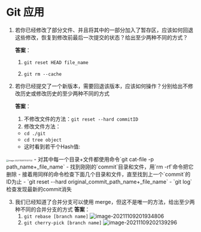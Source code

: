 # Git 应用

1. 若你已经修改了部分文件、并且将其中的一部分加入了暂存区，应该如何回退这些修改，恢复到修改前最后一次提交的状态？给出至少两种不同的方式？

	**答案**：
	1. `git reset HEAD file_name`

	2. `git rm --cache`

2. 若你已经提交了一个新版本，需要回退该版本，应该如何操作？分别给出不修改历史或修改历史的至少两种不同的方式

	**答案**：
	
	1. 不修改文件的方法：`git reset --hard commitID`
	2. 修改文件方法：
	- `cd ./git `
	- `cd tree object`
	- 这时看到若干个Hash值:
<img src="https://typoranote-lht.oss-cn-guangzhou.aliyuncs.com/image/image-20211109175107132.png" alt="image-20211109175107132" style="zoom: 37%;" />
	- 对其中每一个目录+文件都使用命令`git cat-file -p path_name+_file_name`
	- 找到刚刚的`commit`目录和文件，用`rm -rf`命令把它删除
	- 接着用同样的命令检查下面几个目录和文件，直至找到上一个`commit`的ID为止
	- `git reset --hard original_commit_path_name+_file_name`
	- `git log` 检查发现最新的commit消失

3. 我们已经知道了合并分支可以使用 merge，但这不是唯一的方法，给出至少两种不同的合并分支的方式
	**答案**：
	1. `git rebase [branch name]`
	![image-20211109201934806](https://typoranote-lht.oss-cn-guangzhou.aliyuncs.com/image/image-20211109201934806.png)
	2. `git cherry-pick [branch name]`
	![image-20211109202139296](https://typoranote-lht.oss-cn-guangzhou.aliyuncs.com/image/image-20211109202139296.png)

